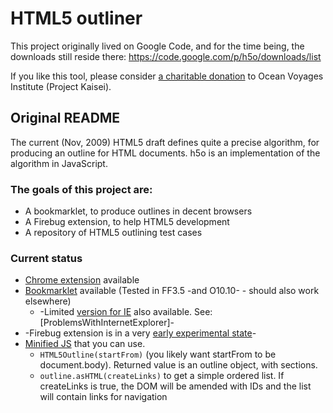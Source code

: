 # HTML5 outliner #

This project originally lived on Google Code, and for the time being, 
the downloads still reside there: https://code.google.com/p/h5o/downloads/list

If you like this tool, please consider [a charitable donation](https://www.ammado.com/community/112794) to Ocean Voyages Institute (Project Kaisei).

## Original README ##

The current (Nov, 2009) HTML5 draft defines quite a precise algorithm, for producing an outline for HTML documents. h5o is an implementation of the algorithm in JavaScript.

### The goals of this project are: ###

* A bookmarklet, to produce outlines in decent browsers
* A Firebug extension, to help HTML5 development
* A repository of HTML5 outlining test cases

### Current status ###

* [Chrome extension](https://chrome.google.com/extensions/detail/afoibpobokebhgfnknfndkgemglggomo) available
* [Bookmarklet](http://code.google.com/p/h5o/downloads/list) available (Tested in FF3.5 -and O10.10- - should also work elsewhere)
  - -Limited [version for IE](http://h5o.googlecode.com/files/bookmarklet.for.ie.html) also available. See: [ProblemsWithInternetExplorer]-
* -Firebug extension is in a very [early experimental state](http://code.google.com/p/h5o/downloads/list)-
* [Minified JS](http://code.google.com/p/h5o/downloads/list) that you can use.
  - `HTML5Outline(startFrom)` (you likely want startFrom to be document.body). Returned value is an outline object, with sections.
  - `outline.asHTML(createLinks)` to get a simple ordered list. If createLinks is true, the DOM will be amended with IDs and the list will contain links for navigation
